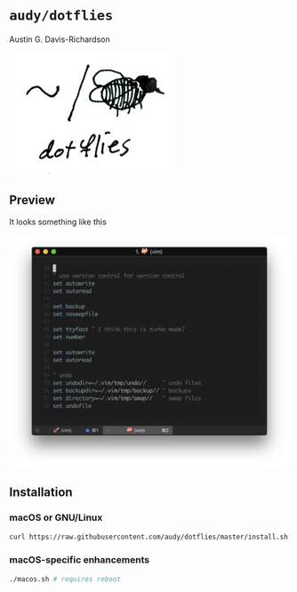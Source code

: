# `audy/dotflies`

Austin G. Davis-Richardson

![~/. (fly)](./logo.png?raw=true)

## Preview

It looks something like this

![!/. (preview)](./preview.png?raw=true)

## Installation

### macOS or GNU/Linux

```bash
curl https://raw.githubusercontent.com/audy/dotflies/master/install.sh | sh -
```
### macOS-specific enhancements

```bash
./macos.sh # requires reboot
```
